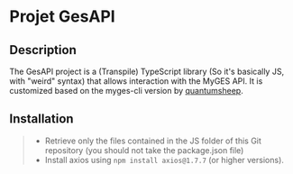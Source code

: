 # Projet GesAPI

## Description

The GesAPI project is a (Transpile) TypeScript library (So it's basically JS, with "weird" syntax) that allows interaction with the MyGES API. It is customized based on the myges-cli version by [quantumsheep](https://github.com/quantumsheep/myges-cli).

## Installation

> - Retrieve only the files contained in the JS folder of this Git repository (you should not take the package.json file)
> - Install axios using `npm install axios@1.7.7` (or higher versions). 
